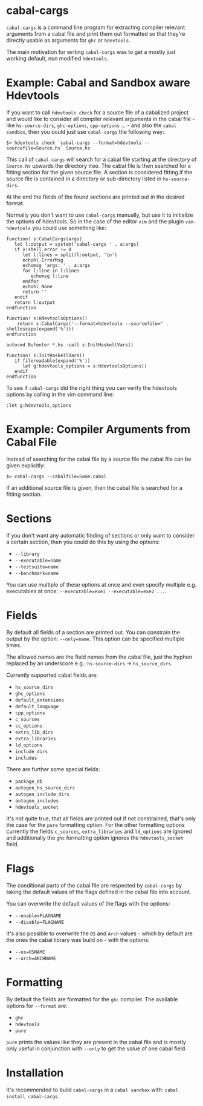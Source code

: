 cabal-cargs
===========

`cabal-cargs` is a command line program for extracting compiler relevant
arguments from a cabal file and print them out formatted so that they're
directly usable as arguments for `ghc` or `hdevtools`.

The main motivation for writing `cabal-cargs` was to get a mostly just working
default, non modified `hdevtools`.

Example: Cabal and Sandbox aware Hdevtools
==========================================

If you want to call `hdevtools check` for a source file of a cabalized project and
would like to consider all compiler relevant arguments in the cabal file - like
`hs-source-dirs`, `ghc-options`, `cpp-options` ... - and also the `cabal sandbox`,
then you could just use `cabal-cargs` the following way:

    $> hdevtools check `cabal-cargs --format=hdevtools --sourcefile=Source.hs` Source.hs

This call of `cabal-cargs` will search for a cabal file starting at the directory
of `Source.hs` upwards the directory tree. The cabal file is then searched for
a fitting section for the given source file. A section is considered fitting if
the source file is contained in a directory or sub-directory listed in `hs-source-dirs`. 

At the end the fields of the found sections are printed out in the desired format.

Normally you don't want to use `cabal-cargs` manually, but use it to initialize the
options of hdevtools. So in the case of the editor `vim` and the plugin `vim-hdevtools`
you could use something like:

    function! s:CabalCargs(args)
       let l:output = system('cabal-cargs ' . a:args)
       if v:shell_error != 0
          let l:lines = split(l:output, '\n')
          echohl ErrorMsg
          echomsg 'args: ' . a:args
          for l:line in l:lines
             echomsg l:line
          endfor
          echohl None
          return ''
       endif
       return l:output
    endfunction
    
    function! s:HdevtoolsOptions()
        return s:CabalCargs('--format=hdevtools --sourcefile=' . shellescape(expand('%')))
    endfunction
    
    autocmd Bufenter *.hs :call s:InitHaskellVars()
    
    function! s:InitHaskellVars()
       if filereadable(expand('%'))
          let g:hdevtools_options = s:HdevtoolsOptions()
       endif
    endfunction

To see if `cabal-cargs` did the right thing you can verify the hdevtools options by
calling in the vim command line:

    :let g:hdevtools_options

Example: Compiler Arguments from Cabal File
============================================

Instead of searching for the cabal file by a source file the cabal file can be given explicitly:

    $> cabal-cargs --cabalfile=Some.cabal

If an additional source file is given, then the cabal file is searched for a fitting section.

Sections
========

If you don't want any automatic finding of sections or only want to consider a
certain section, then you could do this by using the options:
* `--library`
* `--executable=name`
* `--testsuite=name`
* `--benchmark=name`

You can use multiple of these options at once and even specify multiple
e.g. executables at once: `--executable=exe1 --executable=exe2 ...`.

Fields
======

By default all fields of a section are printed out. You can constrain the
output by the option: `--only=name`. This option can be specified multiple times.

The allowed names are the field names from the cabal file, just the hyphen
replaced by an underscore e.g.: `hs-source-dirs` -> `hs_source_dirs`.

Currently supported cabal fields are:
* `hs_source_dirs`
* `ghc_options`
* `default_extensions`
* `default_language`
* `cpp_options`
* `c_sources`
* `cc_options`
* `extra_lib_dirs`
* `extra_libraries`
* `ld_options`
* `include_dirs`
* `includes`

There are further some special fields:
* `package_db`
* `autogen_hs_source_dirs`
* `autogen_include_dirs`
* `autogen_includes`
* `hdevtools_socket`

It's not quite true, that all fields are printed out if not constrained, that's
only the case for the `pure` formatting option. For the other formatting options
currently the fields `c_sources`, `extra_libraries` and `ld_options` are ignored
and additionally the `ghc` formatting option ignores the `hdevtools_socket` field.

Flags
=====

The conditional parts of the cabal file are respected by `cabal-cargs` by taking
the default values of the flags defined in the cabal file into account.

You can overwrite the default values of the flags with the options:
* `--enable=FLAGNAME`
* `--disable=FLAGNAME` 

It's also possible to overwrite the `OS` and `Arch` values - which by default are
the ones the cabal library was build on - with the options:
* `--os=OSNAME`
* `--arch=ARCHNAME`

Formatting
==========

By default the fields are formatted for the `ghc` compiler. The available options
for `--format` are:
* `ghc`
* `hdevtools`
* `pure`

`pure` prints the values like they are present in the cabal file and is mostly
only useful in conjunction with `--only` to get the value of one cabal field.

Installation
============

It's recommended to build `cabal-cargs` in a `cabal sandbox` with: `cabal install cabal-cargs`.
